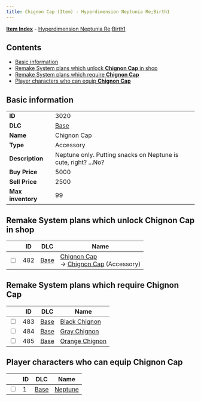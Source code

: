 ```yaml
---
title: Chignon Cap (Item) - Hyperdimension Neptunia Re;Birth1
---
```


[**Item Index**](/neptunia/rb1/item/index.html) - [Hyperdimension Neptunia Re;Birth1](/neptunia/rb1)

## Contents

- [Basic information](#basic-information)
- [Remake System plans which unlock **Chignon Cap** in shop](#remake-system-plans-which-unlock-chignon-cap-in-shop)
- [Remake System plans which require **Chignon Cap**](#remake-system-plans-which-require-chignon-cap)
- [Player characters who can equip **Chignon Cap**](#player-characters-who-can-equip-chignon-cap)
## Basic information

|   |   |
| -- | -- |
| **ID** | 3020 |
| **DLC** | [Base](/neptunia/rb1/dlc/1-base.html) |
| **Name** | Chignon Cap |
| **Type** | Accessory |
| **Description** | Neptune only. Putting snacks on Neptune is cute, right? ...No? |
| **Buy Price** | 5000 |
| **Sell Price** | 2500 |
| **Max inventory** | 99 |


## Remake System plans which unlock **Chignon Cap** in shop

|    | ID | DLC | Name |
| -- | -- | --- | ---- |
| <input type="checkbox" id="rb1-remake-1-482" class="trackbox" /> | 482 | [Base](/neptunia/rb1/dlc/1-base.html) | [Chignon Cap](/neptunia/rb1/remake/1-482-chignon-cap.html)<br /> → [Chignon Cap](/neptunia/rb1/item/1-3020-chignon-cap.html) (Accessory) |


## Remake System plans which require **Chignon Cap**

|    | ID | DLC | Name |
| -- | -- | --- | ---- |
| <input type="checkbox" id="rb1-quest-1-483" class="trackbox" /> | 483 | [Base](/neptunia/rb1/dlc/1-base.html) | [Black Chignon](/neptunia/rb1/quest/1-483-black-chignon.html) |
| <input type="checkbox" id="rb1-quest-1-484" class="trackbox" /> | 484 | [Base](/neptunia/rb1/dlc/1-base.html) | [Gray Chignon](/neptunia/rb1/quest/1-484-gray-chignon.html) |
| <input type="checkbox" id="rb1-quest-1-485" class="trackbox" /> | 485 | [Base](/neptunia/rb1/dlc/1-base.html) | [Orange Chignon](/neptunia/rb1/quest/1-485-orange-chignon.html) |


## Player characters who can equip **Chignon Cap**

|    | ID | DLC | Name |
| -- | -- | --- | ---- |
| <input type="checkbox" id="rb1-player-1-1" class="trackbox" /> | 1 | [Base](/neptunia/rb1/dlc/1-base.html) | [Neptune](/neptunia/rb1/player/1-1-neptune.html) |
